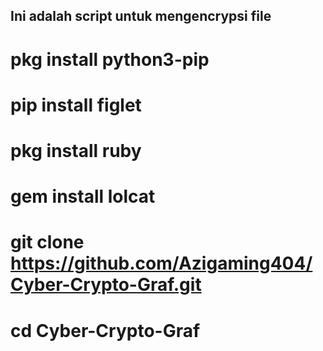 ## Ini adalah script untuk mengencrypsi file
# pkg install python3-pip
# pip install figlet
# pkg install ruby
# gem install lolcat

# git clone https://github.com/Azigaming404/Cyber-Crypto-Graf.git
# cd Cyber-Crypto-Graf
